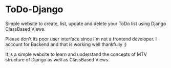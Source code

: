 # ToDo-Django
Simple website to create, list, update and delete your ToDo list using Django ClassBased Views.

Please don't its poor user interface since I'm not a frontend developer.
I account for Backend and that is working well thankfully ;)

It is a simple website to learn and understand the concepts of MTV structure of Django as well as ClassBased Views.
